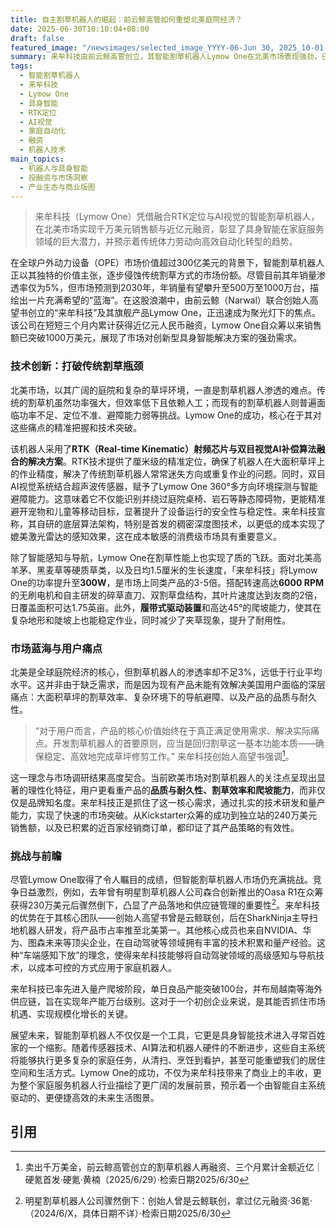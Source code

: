 ```yaml
---
title: 自主割草机器人的崛起：前云鲸高管如何重塑北美庭院经济？
date: 2025-06-30T10:10:04+08:00
draft: false
featured_image: "/newsimages/selected_image_YYYY-06-Jun 30, 2025_10-01-13-263.jpg"
summary: 来牟科技由前云鲸高管创立，其智能割草机器人Lymow One在北美市场表现强劲，已获得近亿元融资并实现千万美元销售额。该产品通过融合RTK定位与双目AI视觉，大幅提升了割草效率与避障能力，有效解决了北美大面积草坪的割草难题，预示着家庭服务机器人市场的巨大潜力和技术迭代方向。
tags: 
  - 智能割草机器人
  - 来牟科技
  - Lymow One
  - 具身智能
  - RTK定位
  - AI视觉
  - 家庭自动化
  - 融资
  - 机器人技术
main_topics: 
  - 机器人与具身智能
  - 投融资与市场洞察
  - 产业生态与商业版图
---
```


> 来牟科技（Lymow One）凭借融合RTK定位与AI视觉的智能割草机器人，在北美市场实现千万美元销售额与近亿元融资，彰显了具身智能在家庭服务领域的巨大潜力，并预示着传统体力劳动向高效自动化转型的趋势。

在全球户外动力设备（OPE）市场价值超过300亿美元的背景下，智能割草机器人正以其独特的价值主张，逐步侵蚀传统割草方式的市场份额。尽管目前其年销量渗透率仅为5%，但市场预测到2030年，年销量有望攀升至500万至1000万台，描绘出一片充满希望的“蓝海”。在这股浪潮中，由前云鲸（Narwal）联合创始人高望书创立的“来牟科技”及其旗舰产品Lymow One，正迅速成为聚光灯下的焦点。该公司在短短三个月内累计获得近亿元人民币融资，Lymow One自众筹以来销售额已突破1000万美元，展现了市场对创新型具身智能解决方案的强劲需求。

### 技术创新：打破传统割草瓶颈

北美市场，以其广阔的庭院和复杂的草坪环境，一直是割草机器人渗透的难点。传统的割草机虽然功率强大，但效率低下且依赖人工；而现有的割草机器人则普遍面临功率不足、定位不准、避障能力弱等挑战。Lymow One的成功，核心在于其对这些痛点的精准把握和技术突破。

该机器人采用了**RTK（Real-time Kinematic）射频芯片与双目视觉AI补偿算法融合的解决方案**。RTK技术提供了厘米级的精准定位，确保了机器人在大面积草坪上的作业精度，解决了传统割草机器人常常迷失方向或重复作业的问题。同时，双目AI视觉系统结合超声波传感器，赋予了Lymow One 360°多方向环境探测与智能避障能力。这意味着它不仅能识别并绕过庭院桌椅、岩石等静态障碍物，更能精准避开宠物和儿童等移动目标，显著提升了设备运行的安全性与稳定性。来牟科技宣称，其自研的底层算法架构，特别是首发的稠密深度图技术，以更低的成本实现了媲美激光雷达的感知效果，这在成本敏感的消费级市场具有重要意义。

除了智能感知与导航，Lymow One在割草性能上也实现了质的飞跃。面对北美高羊茅、黑麦草等硬质草类，以及日均1.5厘米的生长速度，「来牟科技」将Lymow One的功率提升至**300W**，是市场上同类产品的3-5倍。搭配转速高达**6000 RPM**的无刷电机和自主研发的碎草直刀、双割草盘结构，其叶片速度达到友商的2倍，日覆盖面积可达1.75英亩。此外，**履带式驱动装置**和高达45°的爬坡能力，使其在复杂地形和陡坡上也能稳定作业，同时减少了夹草现象，提升了耐用性。

### 市场蓝海与用户痛点

北美是全球庭院经济的核心，但割草机器人的渗透率却不足3%，远低于行业平均水平。这并非由于缺乏需求，而是因为现有产品未能有效解决美国用户面临的深层痛点：大面积草坪的割草效率、复杂环境下的导航避障、以及产品的品质与耐久性。

> “对于用户而言，产品的核心价值始终在于真正满足使用需求、解决实际痛点。开发割草机器人的首要原则，应当是回归割草这一基本功能本质——确保稳定、高效地完成草坪修剪工作。” 来牟科技创始人高望书强调[^1]。

这一理念与市场调研结果高度契合。当前欧美市场对割草机器人的关注点呈现出显著的理性化特征，用户更看重产品的**品质与耐久性、割草效率和爬坡能力**，而非仅仅是品牌知名度。来牟科技正是抓住了这一核心需求，通过扎实的技术研发和量产能力，实现了快速的市场突破。从Kickstarter众筹的成功到独立站的240万美元销售额，以及已积累的近百家经销商订单，都印证了其产品策略的有效性。

### 挑战与前瞻

尽管Lymow One取得了令人瞩目的成绩，但智能割草机器人市场仍充满挑战。竞争日益激烈，例如，去年曾有明星割草机器人公司森合创新推出的Oasa R1在众筹获得230万美元后骤然倒下，凸显了产品落地和供应链管理的重要性[^3]。来牟科技的优势在于其核心团队——创始人高望书曾是云鲸联创，后在SharkNinja主导扫地机器人研发，将产品市占率推至北美第一。其他核心成员也来自NVIDIA、华为、图森未来等顶尖企业，在自动驾驶等领域拥有丰富的技术积累和量产经验。这种“车端感知下放”的理念，使得来牟科技能够将自动驾驶领域的高级感知与导航技术，以成本可控的方式应用于家庭机器人。

来牟科技已率先进入量产爬坡阶段，单日良品产能突破100台，并布局越南等海外供应链，旨在实现年产能万台级别。这对于一个初创企业来说，是其能否抓住市场机遇、实现规模化增长的关键。

展望未来，智能割草机器人不仅仅是一个工具，它更是具身智能技术进入寻常百姓家的一个缩影。随着传感器技术、AI算法和机器人硬件的不断进步，这些自主系统将能够执行更多复杂的家庭任务，从清扫、烹饪到看护，甚至可能重塑我们的居住空间和生活方式。Lymow One的成功，不仅为来牟科技带来了商业上的丰收，更为整个家庭服务机器人行业描绘了更广阔的发展前景，预示着一个由智能自主系统驱动的、更便捷高效的未来生活图景。

## 引用
[^1]: 卖出千万美金，前云鲸高管创立的割草机器人再融资、三个月累计金额近亿｜硬氪首发·硬氪·黄楠（2025/6/29）·检索日期2025/6/30
[^2]: 云鲸前高管创立的割草机器人再融资，李泽湘投过、众筹已超500万美金·腾讯新闻·（2025/4/22）·检索日期2025/6/30
[^3]: 明星割草机器人公司骤然倒下：创始人曾是云鲸联创，拿过亿元融资·36氪·（2024/6/X，具体日期不详）·检索日期2025/6/30
